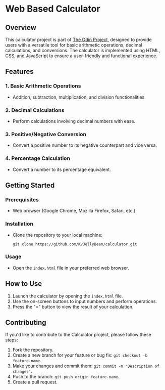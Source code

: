 # Web Based Calculator

## Overview

This calculator project is part of [The Odin Project](https://www.theodinproject.com/), designed to provide users with a versatile tool for basic arithmetic operations, decimal calculations, and conversions. The calculator is implemented using HTML, CSS, and JavaScript to ensure a user-friendly and functional experience.

## Features

### 1. Basic Arithmetic Operations
   - Addition, subtraction, multiplication, and division functionalities.

### 2. Decimal Calculations
   - Perform calculations involving decimal numbers with ease.

### 3. Positive/Negative Conversion
   - Convert a positive number to its negative counterpart and vice versa.

### 4. Percentage Calculation
   - Convert a number to its percentage equivalent.

## Getting Started

### Prerequisites
   - Web browser (Google Chrome, Mozilla Firefox, Safari, etc.)

### Installation
   - Clone the repository to your local machine:
     ```
     git clone https://github.com/KvJellyBean/calculator.git
     ```

### Usage
   - Open the `index.html` file in your preferred web browser.

## How to Use

1. Launch the calculator by opening the `index.html` file.
2. Use the on-screen buttons to input numbers and perform operations.
3. Press the "=" button to view the result of your calculation.

## Contributing

If you'd like to contribute to the Calculator project, please follow these steps:

1. Fork the repository.
2. Create a new branch for your feature or bug fix: `git checkout -b feature-name`.
3. Make your changes and commit them: `git commit -m 'Description of changes'`.
4. Push to the branch: `git push origin feature-name`.
5. Create a pull request.
